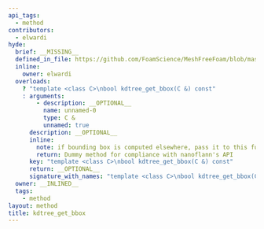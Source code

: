 ```yaml
---
api_tags:
  - method
contributors:
  - elwardi
hyde:
  brief: __MISSING__
  defined_in_file: https://github.com/FoamScience/MeshFreeFoam/blob/master/src/meshfree/kdTrees/nanoflannKDTree/nanoflannKDTree.H
  inline:
    owner: elwardi
  overloads:
    ? "template <class C>\nbool kdtree_get_bbox(C &) const"
    : arguments:
        - description: __OPTIONAL__
          name: unnamed-0
          type: C &
          unnamed: true
      description: __OPTIONAL__
      inline:
        note: if bounding box is computed elsewhere, pass it to this function
        return: Dummy method for compliance with nanoflann's API
      key: "template <class C>\nbool kdtree_get_bbox(C &) const"
      return: __OPTIONAL__
      signature_with_names: "template <class C>\nbool kdtree_get_bbox(C &) const"
  owner: __INLINED__
  tags:
    - method
layout: method
title: kdtree_get_bbox
---
```

